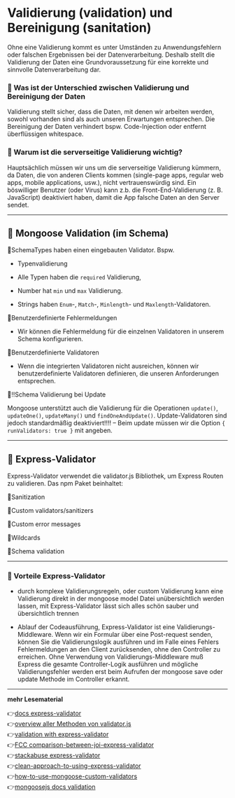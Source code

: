 # Validierung (validation) und Bereinigung (sanitation) 

Ohne eine Validierung kommt es unter Umständen zu Anwendungsfehlern oder falschen Ergebnissen bei der Datenverarbeitung. 
Deshalb stellt die Validierung der Daten eine Grundvoraussetzung für eine korrekte und sinnvolle Datenverarbeitung dar.

### :large_blue_circle: Was ist der Unterschied zwischen Validierung und Bereinigung der Daten

Validierung stellt sicher, dass die Daten, mit denen wir arbeiten werden, sowohl vorhanden sind als auch unseren Erwartungen entsprechen. Die Bereinigung der Daten verhindert bspw. Code-Injection oder entfernt überflüssigen whitespace.

### :large_blue_circle: Warum ist die serverseitige Validierung wichtig?

Hauptsächlich müssen wir uns um die serverseitige Validierung kümmern, da Daten, die von anderen Clients kommen (single-page apps, regular web apps, mobile applications, usw.), nicht vertrauenswürdig sind. Ein böswilliger Benutzer (oder Virus) kann z.b. die Front-End-Validierung (z. B. JavaScript) deaktiviert haben, damit die App falsche Daten an den Server sendet. 

---

## :red_circle: Mongoose Validation (im Schema)

:pushpin:SchemaTypes haben einen eingebauten Validator. Bspw. 

- Typenvalidierung

- Alle Typen haben die `required` Validierung,

- Number hat `min` und `max` Validierung. 

- Strings haben `Enum`-, `Match`-, `Minlength`- und `Maxlength`-Validatoren.

:pushpin:Benutzerdefinierte Fehlermeldungen

- Wir können die Fehlermeldung für die einzelnen Validatoren in unserem Schema konfigurieren.

:pushpin:Benutzerdefinierte Validatoren

- Wenn die integrierten Validatoren nicht ausreichen, können wir benutzerdefinierte Validatoren definieren, die unseren Anforderungen entsprechen.

:pushpin::bangbang:Schema Validierung bei Update

Mongoose unterstützt auch die Validierung für die Operationen `update()`, `updateOne()`, `updateMany()` und `findOneAndUpdate()`. Update-Validatoren sind jedoch standardmäßig deaktiviert!!!! – Beim update müssen wir die Option `{ runValidators: true }` mit angeben.

---

## :red_circle: Express-Validator

Express-Validator verwendet die validator.js Bibliothek, um Express Routen zu validieren.
Das npm Paket beinhaltet:

:pushpin:Sanitization

:pushpin:Custom validators/sanitizers

:pushpin:Custom error messages

:pushpin:Wildcards

:pushpin:Schema validation

---

### :large_blue_circle: Vorteile Express-Validator

- durch komplexe Validierungsregeln, oder custom Validierung kann eine Validierung direkt in der mongoose model Datei unübersichtlich werden lassen, mit Express-Validator lässt sich alles schön sauber und übersichtlich trennen

- Ablauf der Codeausführung, Express-Validator ist eine Validierungs-Middleware. Wenn wir ein Formular über eine Post-request senden, können Sie die Validierungslogik ausführen und im Falle eines Fehlers Fehlermeldungen an den Client zurücksenden, ohne den Controller zu erreichen.
Ohne Verwendung von Validierungs-Middleware muß Express die gesamte Controller-Logik ausführen und mögliche Validierungsfehler werden erst beim Aufrufen der mongoose save oder update Methode im Controller erkannt.


---

**mehr Lesematerial**

:point_right:[docs express-validator](https://express-validator.github.io/docs/)\
:point_right:[overview aller Methoden von validator.js](https://www.npmjs.com/package/validator)\
:point_right:[validation with express-validator](https://flaviocopes.com/express-validate-input/)\
:point_right:[FCC comparison-between-joi-express-validator](https://www.freecodecamp.org/news/how-to-choose-which-validator-to-use-a-comparison-between-joi-express-validator-ac0b910c1a8c/)\
:point_right:[stackabuse express-validator](https://stackabuse.com/form-data-validation-in-nodejs-with-express-validator/)\
:point_right:[clean-approach-to-using-express-validator](https://dev.to/nedsoft/a-clean-approach-to-using-express-validator-8go)\
:point_right:[how-to-use-mongoose-custom-validators](https://kb.objectrocket.com/mongo-db/how-to-use-mongoose-custom-validators-923)\
:point_right:[mongoosejs docs validation](https://mongoosejs.com/docs/validation.html)





